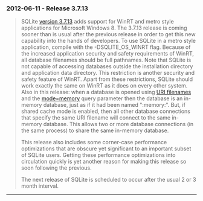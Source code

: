 ### 2012\-06\-11 \- Release 3\.7\.13


> SQLite [version 3\.7\.13](releaselog/3_7_13.html) adds support for WinRT and metro style
>  applications for Microsoft Windows 8\. The 3\.7\.13 release is
>  coming sooner than is usual after the previous release in order to get
>  this new capability into the hands of developers. To use SQLite in
>  a metro style application, compile with the \-DSQLITE\_OS\_WINRT flag.
>  Because of the increased application security and safety requirements
>  of WinRT, all database
>  filenames should be full pathnames. Note that SQLite is not capable
>  of accessing databases outside the installation directory and application
>  data directory. This restriction is another security and safety feature
>  of WinRT. Apart from these restrictions, SQLite should work exactly
>  the same on WinRT as it does on every other system.
>  Also in this release: when a database is opened using [URI filenames](uri.html)
>  and the [mode\=memory](uri.html#coreqp) query parameter
>  then the database is an in\-memory database, just as if it had
>  been named ":memory:". But, if shared cache mode is enabled, then
>  all other database connections that specify the same URI filename
>  will connect to the same in\-memory database. This allows two or more
>  database connections (in the same process) to share the same in\-memory
>  database.
> 
> 
>  This release also includes some corner\-case performance optimizations
>  that are obscure yet significant to an important subset of SQLite users.
>  Getting these performance optimizations into circulation quickly is
>  yet another reason for making this release so soon following the previous.
> 
> 
>  The next release of SQLite is scheduled to occur after the usual
>  2 or 3 month interval.



---

